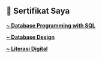 ## 📝 Sertifikat Saya

<a href="[](course_certificate_2.pdf)"><strong>~ Database Programming with SQL</strong></a>

<a href="[](SERTIFIKAT_DATABASE_DESIGN.pdf)"> <strong>~ Database Design</strong> </a>

<a href="[](255925118445716154.pdf)"> <strong>~ Literasi Digital</strong> </a>
